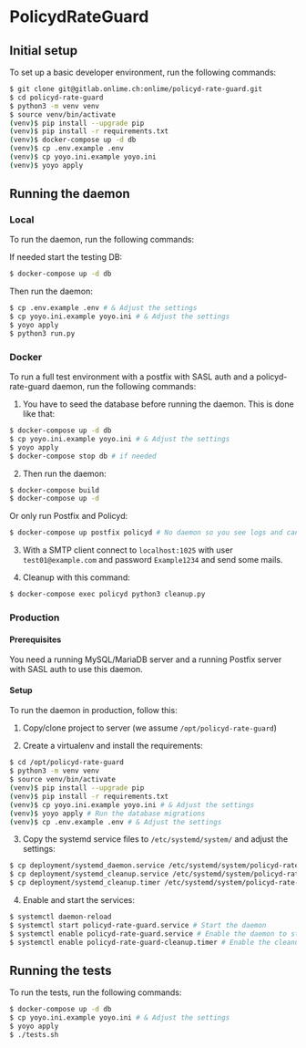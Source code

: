 # PolicydRateGuard

## Initial setup

To set up a basic developer environment, run the following commands:

```bash
$ git clone git@gitlab.onlime.ch:onlime/policyd-rate-guard.git
$ cd policyd-rate-guard
$ python3 -m venv venv
$ source venv/bin/activate
(venv)$ pip install --upgrade pip
(venv)$ pip install -r requirements.txt
(venv)$ docker-compose up -d db
(venv)$ cp .env.example .env
(venv)$ cp yoyo.ini.example yoyo.ini
(venv)$ yoyo apply
```

## Running the daemon

### Local

To run the daemon, run the following commands:

If needed start the testing DB:

```bash
$ docker-compose up -d db
```

Then run the daemon:

```bash
$ cp .env.example .env # & Adjust the settings
$ cp yoyo.ini.example yoyo.ini # & Adjust the settings
$ yoyo apply
$ python3 run.py
```

### Docker

To run a full test environment with a postfix with SASL auth and a policyd-rate-guard daemon, run the following commands:

1. You have to seed the database before running the daemon. This is done like that:

```bash
$ docker-compose up -d db
$ cp yoyo.ini.example yoyo.ini # & Adjust the settings
$ yoyo apply
$ docker-compose stop db # if needed
```

2. Then run the daemon:

```bash
$ docker-compose build
$ docker-compose up -d
```

Or only run Postfix and Policyd:

```bash
$ docker-compose up postfix policyd # No daemon so you see logs and can stop it with CTRL+C
```

3. With a SMTP client connect to `localhost:1025` with user `test01@example.com` and password `Example1234` and send some mails.

4. Cleanup with this command:

```bash
$ docker-compose exec policyd python3 cleanup.py
```

### Production

#### Prerequisites

You need a running MySQL/MariaDB server and a running Postfix server with SASL auth to use this daemon.

#### Setup

To run the daemon in production, follow this:

1. Copy/clone project to server (we assume `/opt/policyd-rate-guard`)

2. Create a virtualenv and install the requirements:

```bash
$ cd /opt/policyd-rate-guard
$ python3 -m venv venv
$ source venv/bin/activate
(venv)$ pip install --upgrade pip
(venv)$ pip install -r requirements.txt
(venv)$ cp yoyo.ini.example yoyo.ini # & Adjust the settings
(venv)$ yoyo apply # Run the database migrations
(venv)$ cp .env.example .env # & Adjust the settings
```

3. Copy the systemd service files to `/etc/systemd/system/` and adjust the settings:

```bash
$ cp deployment/systemd_daemon.service /etc/systemd/system/policyd-rate-guard.service # & Adjust the settings
$ cp deployment/systemd_cleanup.service /etc/systemd/system/policyd-rate-guard-cleanup.service # & Adjust the settings
$ cp deployment/systemd_cleanup.timer /etc/systemd/system/policyd-rate-guard-cleanup.timer # & Adjust the settings
```

4. Enable and start the services:

```bash
$ systemctl daemon-reload
$ systemctl start policyd-rate-guard.service # Start the daemon
$ systemctl enable policyd-rate-guard.service # Enable the daemon to start on boot
$ systemctl enable policyd-rate-guard-cleanup.timer # Enable the cleanup timer
```

## Running the tests

To run the tests, run the following commands:

```bash
$ docker-compose up -d db
$ cp yoyo.ini.example yoyo.ini # & Adjust the settings
$ yoyo apply
$ ./tests.sh
```
